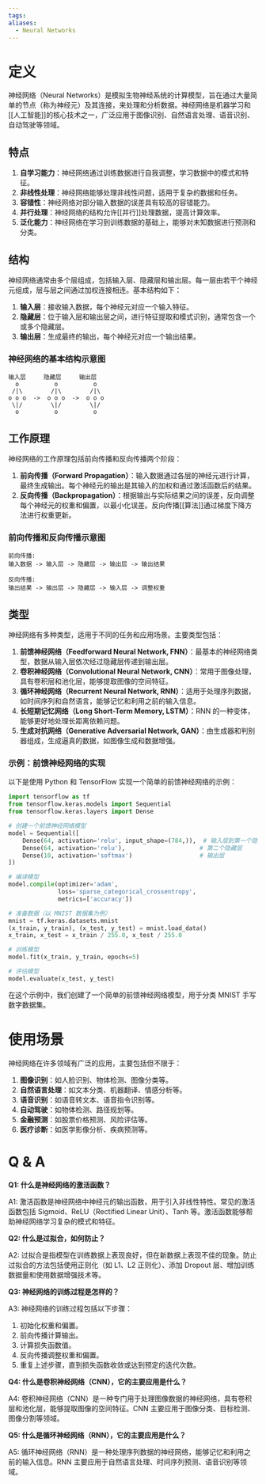 ```yaml
---
tags: 
aliases:
  - Neural Networks
---
```


# 定义

神经网络（Neural Networks）是模拟生物神经系统的计算模型，旨在通过大量简单的节点（称为神经元）及其连接，来处理和分析数据。神经网络是机器学习和[[人工智能]]的核心技术之一，广泛应用于图像识别、自然语言处理、语音识别、自动驾驶等领域。

## 特点

1. **自学习能力**：神经网络通过训练数据进行自我调整，学习数据中的模式和特征。
2. **非线性处理**：神经网络能够处理非线性问题，适用于复杂的数据和任务。
3. **容错性**：神经网络对部分输入数据的误差具有较高的容错能力。
4. **并行处理**：神经网络的结构允许[[并行]]处理数据，提高计算效率。
5. **泛化能力**：神经网络在学习到训练数据的基础上，能够对未知数据进行预测和分类。

## 结构

神经网络通常由多个层组成，包括输入层、隐藏层和输出层。每一层由若干个神经元组成，层与层之间通过加权连接相连。基本结构如下：

1. **输入层**：接收输入数据，每个神经元对应一个输入特征。
2. **隐藏层**：位于输入层和输出层之间，进行特征提取和模式识别，通常包含一个或多个隐藏层。
3. **输出层**：生成最终的输出，每个神经元对应一个输出结果。

### 神经网络的基本结构示意图

```plaintext
输入层     隐藏层     输出层
  o          o          o
 /|\        /|\        /|\
o o o  ->  o o o  ->  o o o
 \|/        \|/        \|/
  o          o          o
```

## 工作原理

神经网络的工作原理包括前向传播和反向传播两个阶段：

1. **前向传播（Forward Propagation）**：输入数据通过各层的神经元进行计算，最终生成输出。每个神经元的输出是其输入的加权和通过激活函数后的结果。
2. **反向传播（Backpropagation）**：根据输出与实际结果之间的误差，反向调整每个神经元的权重和偏置，以最小化误差。反向传播[[算法]]通过梯度下降方法进行权重更新。

### 前向传播和反向传播示意图

```plaintext
前向传播:
输入数据 -> 输入层 -> 隐藏层 -> 输出层 -> 输出结果

反向传播:
输出结果 -> 输出层 -> 隐藏层 -> 输入层 -> 调整权重
```

## 类型

神经网络有多种类型，适用于不同的任务和应用场景。主要类型包括：

1. **前馈神经网络（Feedforward Neural Network, FNN）**：最基本的神经网络类型，数据从输入层依次经过隐藏层传递到输出层。
2. **卷积神经网络（Convolutional Neural Network, CNN）**：常用于图像处理，具有卷积层和池化层，能够提取图像的空间特征。
3. **循环神经网络（Recurrent Neural Network, RNN）**：适用于处理序列数据，如时间序列和自然语言，能够记忆和利用之前的输入信息。
4. **长短期记忆网络（Long Short-Term Memory, LSTM）**：RNN 的一种变体，能够更好地处理长距离依赖问题。
5. **生成对抗网络（Generative Adversarial Network, GAN）**：由生成器和判别器组成，生成逼真的数据，如图像生成和数据增强。

### 示例：前馈神经网络的实现

以下是使用 Python 和 TensorFlow 实现一个简单的前馈神经网络的示例：

```python
import tensorflow as tf
from tensorflow.keras.models import Sequential
from tensorflow.keras.layers import Dense

# 创建一个前馈神经网络模型
model = Sequential([
    Dense(64, activation='relu', input_shape=(784,)),  # 输入层到第一个隐藏层
    Dense(64, activation='relu'),                     # 第二个隐藏层
    Dense(10, activation='softmax')                   # 输出层
])

# 编译模型
model.compile(optimizer='adam',
              loss='sparse_categorical_crossentropy',
              metrics=['accuracy'])

# 准备数据（以 MNIST 数据集为例）
mnist = tf.keras.datasets.mnist
(x_train, y_train), (x_test, y_test) = mnist.load_data()
x_train, x_test = x_train / 255.0, x_test / 255.0

# 训练模型
model.fit(x_train, y_train, epochs=5)

# 评估模型
model.evaluate(x_test, y_test)
```

在这个示例中，我们创建了一个简单的前馈神经网络模型，用于分类 MNIST 手写数字数据集。

# 使用场景

神经网络在许多领域有广泛的应用，主要包括但不限于：

1. **图像识别**：如人脸识别、物体检测、图像分类等。
2. **自然语言处理**：如文本分类、机器翻译、情感分析等。
3. **语音识别**：如语音转文本、语音指令识别等。
4. **自动驾驶**：如物体检测、路径规划等。
5. **金融预测**：如股票价格预测、风险评估等。
6. **医疗诊断**：如医学影像分析、疾病预测等。

# Q & A

**Q1: 什么是神经网络的激活函数？**

A1: 激活函数是神经网络中神经元的输出函数，用于引入非线性特性。常见的激活函数包括 Sigmoid、ReLU（Rectified Linear Unit）、Tanh 等。激活函数能够帮助神经网络学习复杂的模式和特征。

**Q2: 什么是过拟合，如何防止？**

A2: 过拟合是指模型在训练数据上表现良好，但在新数据上表现不佳的现象。防止过拟合的方法包括使用正则化（如 L1、L2 正则化）、添加 Dropout 层、增加训练数据量和使用数据增强技术等。

**Q3: 神经网络的训练过程是怎样的？**

A3: 神经网络的训练过程包括以下步骤：
1. 初始化权重和偏置。
2. 前向传播计算输出。
3. 计算损失函数值。
4. 反向传播调整权重和偏置。
5. 重复上述步骤，直到损失函数收敛或达到预定的迭代次数。

**Q4: 什么是卷积神经网络（CNN），它的主要应用是什么？**

A4: 卷积神经网络（CNN）是一种专门用于处理图像数据的神经网络，具有卷积层和池化层，能够提取图像的空间特征。CNN 主要应用于图像分类、目标检测、图像分割等领域。

**Q5: 什么是循环神经网络（RNN），它的主要应用是什么？**

A5: 循环神经网络（RNN）是一种处理序列数据的神经网络，能够记忆和利用之前的输入信息。RNN 主要应用于自然语言处理、时间序列预测、语音识别等领域。